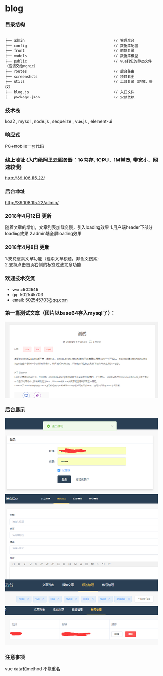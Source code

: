 # blog  

### 目录结构  
```

├── admin                                         // 管理后台
├── config                                        // 数据库配置
├── front                                         // 前端目录
├── models                                        // 数据库模型
├── public                                        // vue打包的静态文件（应该交给ngnix）
├── routes                                        // 后台路由
├── screenshots                                   // 项目截图
├── utils                                         // 工具目录（跨域、鉴权）
├── blog.js                                       // 入口文件
├── package.json                                  // 安装依赖

```


### 技术栈 
koa2 , mysql , node.js , sequelize , vue.js , element-ui

### 响应式
PC+mobile一套代码

### 线上地址 (入门级阿里云服务器：1G内存, 1CPU，1M带宽, 带宽小，网速较慢)
http://39.108.115.22/

### 后台地址
http://39.108.115.22/admin/

### 2018年4月12日 更新
随着文章的增加，文章列表加载变慢，引入loading效果
1.用户端header下部分loading效果
2.admin端全屏loading效果

### 2018年4月8日 更新
1.支持搜索文章功能（搜索文章标题，非全文搜索）  
2.支持点击首页右侧的标签过滤文章功能

### 欢迎技术交流
* wx: z502545
* qq: 502545703
* email: 502545703@qq.com

### 第一篇测试文章（图片以base64存入mysql了）：
![文章详情](https://github.com/fuxingZhang/blog/blob/master/screenshots/%E6%96%87%E7%AB%A0%E8%AF%A6%E6%83%85.jpg)

### 后台展示

![后台登陆](https://github.com/fuxingZhang/blog/blob/master/screenshots/%E5%90%8E%E5%8F%B0%E7%99%BB%E9%99%86.jpg)
![添加文章](https://github.com/fuxingZhang/blog/blob/master/screenshots/%E6%B7%BB%E5%8A%A0%E6%96%87%E7%AB%A0.jpg)
![标签管理](https://github.com/fuxingZhang/blog/blob/master/screenshots/%E6%A0%87%E7%AD%BE%E7%AE%A1%E7%90%86.jpg)
![账号管理](https://github.com/fuxingZhang/blog/blob/master/screenshots/%E8%B4%A6%E5%8F%B7%E7%AE%A1%E7%90%86.jpg)

### 注意事项
vue data和method 不能重名

